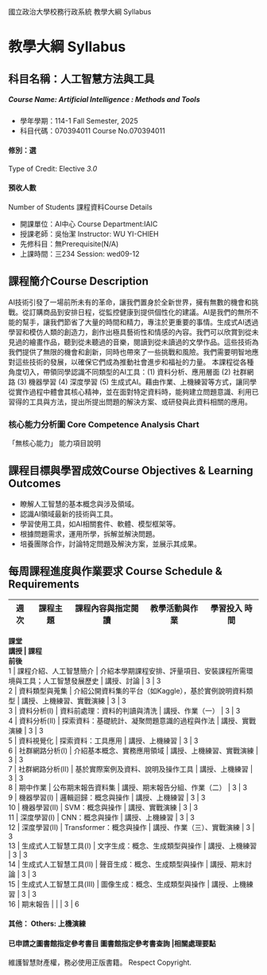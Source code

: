 國立政治大學校務行政系統 教學大綱 Syllabus
# 教學大綱 Syllabus
##  科目名稱：人工智慧方法與工具
#####  Course Name: Artificial Intelligence : Methods and Tools
  * 學年學期：114-1 Fall Semester, 2025 
  * 科目代碼：070394011 Course No.070394011
#### 修別：選
Type of Credit: Elective 
_3.0_
#### 預收人數
Number of Students
課程資料Course Details
  * 開課單位：AI中心 Course Department:IAIC 
  * 授課老師：吳怡潔 Instructor: WU YI-CHIEH 
  * 先修科目：無Prerequisite(N/A)
  * 上課時間：三234 Session: wed09-12
##  課程簡介Course Description
AI技術引發了一場前所未有的革命，讓我們置身於全新世界，擁有無數的機會和挑戰。從訂購商品到安排日程，從監控健康到提供個性化的建議。AI是我們的無所不能的幫手，讓我們節省了大量的時間和精力，專注於更重要的事情。生成式AI透過學習和模仿人類的創造力，創作出極具藝術性和情感的內容。我們可以欣賞到從未見過的繪畫作品，聽到從未聽過的音樂，閱讀到從未讀過的文學作品。這些技術為我們提供了無限的機會和創新，同時也帶來了一些挑戰和風險。我們需要明智地應對這些技術的發展，以確保它們成為推動社會進步和福祉的力量。
本課程從各種角度切入，帶領同學認識不同類型的AI工具：(1) 資料分析、應用層面 (2) 社群網路 (3) 機器學習 (4) 深度學習 (5) 生成式AI。藉由作業、上機練習等方式，讓同學從實作過程中體會其核心精神，並在面對特定資料時，能夠建立問題意識、利用已習得的工具與方法，提出所提出問題的解決方案、或研發與此資料相關的應用。
###  核心能力分析圖 Core Competence Analysis Chart
「無核心能力」 
能力項目說明
##  課程目標與學習成效Course Objectives & Learning Outcomes 
  * 瞭解人工智慧的基本概念與涉及領域。
  * 認識AI領域最新的技術與工具。
  * 學習使用工具，如AI相關套件、軟體、模型框架等。
  * 根據問題需求，運用所學，拆解並解決問題。
  * 培養團隊合作，討論特定問題及解決方案，並展示其成果。  
##  每周課程進度與作業要求 Course Schedule & Requirements
週次 |  課程主題 |  課程內容與指定閱讀 |  教學活動與作業 |  學習投入 時間  
---|---|---|---|---  
**課堂  
講授 |  課程  
前後**  
1 |  課程介紹、人工智慧簡介 |  介紹本學期課程安排、評量項目、安裝課程所需環境與工具；人工智慧發展歷史 |  講授、討論 |  3 |  3  
2 |  資料類型與蒐集 |  介紹公開資料集的平台（如Kaggle），基於實例說明資料類型 |  講授、上機練習、實戰演練 |  3 |  3  
3 |  資料分析(I) |  資料前處理：資料的判讀與清洗 |  講授、作業（一） |  3 |  3  
4 |  資料分析(II) |  探索資料：基礎統計、凝聚問題意識的過程與作法 |  講授、實戰演練 |  3 |  3  
5 |  資料視覺化 |  探索資料：工具應用 |  講授、上機練習 |  3 |  3  
6 |  社群網路分析(I) |  介紹基本概念、實務應用領域 |  講授、上機練習、實戰演練 |  3 |  3  
7 |  社群網路分析(II) |  基於實際案例及資料、說明及操作工具 |  講授、上機練習 |  3 |  3  
8 |  期中作業 |  公布期末報告資料集 |  講授、期末報告分組、作業（二） |  3 |  3  
9 |  機器學習(I) |  邏輯迴歸：概念與操作 |  講授、上機練習 |  3 |  3  
10 |  機器學習(II) |  SVM：概念與操作 |  講授、實戰演練 |  3 |  3  
11 |  深度學習(I) |  CNN：概念與操作 |  講授、上機練習 |  3 |  3  
12 |  深度學習(II) |  Transformer：概念與操作 |  講授、作業（三）、實戰演練 |  3 |  3  
13 |  生成式人工智慧工具(I) |  文字生成：概念、生成類型與操作 |  講授、上機練習 |  3 |  3  
14 |  生成式人工智慧工具(II) |  聲音生成：概念、生成類型與操作 |  講授、期末討論 |  3 |  3  
15 |  生成式人工智慧工具(Ⅲ) |  圖像生成：概念、生成類型與操作 |  講授、上機練習 |  3 |  3  
16 |  期末報告 |  |  |  3 |  6  
####  其他： Others: 上機演練 
####  已申請之圖書館指定參考書目  圖書館指定參考書查詢 |相關處理要點
維護智慧財產權，務必使用正版書籍。 Respect Copyright.